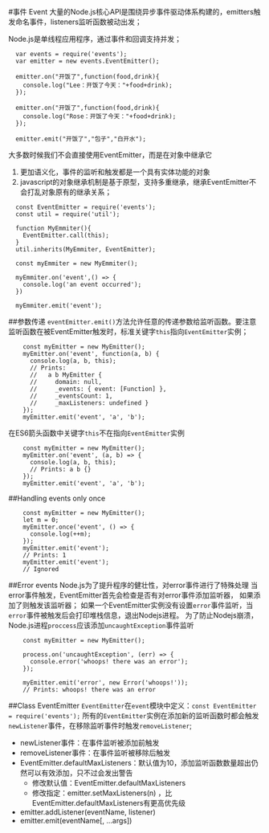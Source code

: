 #事件 Event
大量的Node.js核心API是围绕异步事件驱动体系构建的，emitters触发命名事件，listeners监听函数被动出发；

Node.js是单线程应用程序，通过事件和回调支持并发；
```
  var events = require('events');
  var emitter = new events.EventEmitter();

  emitter.on("开饭了",function(food,drink){
    console.log("Lee：开饭了今天："+food+drink);
  });

  emitter.on("开饭了",function(food,drink){
    console.log("Rose：开饭了今天："+food+drink);
  });

  emitter.emit("开饭了","包子","白开水");
```

大多数时候我们不会直接使用EventEmitter，而是在对象中继承它
1. 更加语义化，事件的监听和触发都是一个具有实体功能的对象
2. javascript的对象继承机制是基于原型，支持多重继承，继承EventEmitter不会打乱对象原有的继承关系；

```
  const EventEmitter = require('events');
  const util = require('util');

  function MyEmmiter(){
    EventEmitter.call(this);
  }
  util.inherits(MyEmmiter, EventEmitter);

  const myEmmiter = new MyEmmiter();

  myEmmiter.on('event',() => {
    console.log('an event occurred');
  })

  myEmmiter.emit('event');
```

##参数传递
`eventEmitter.emit()`方法允许任意的传递参数给监听函数。要注意监听函数在被EventEmitter触发时，标准关键字`this`指向`EventEmitter`实例；

```
    const myEmitter = new MyEmitter();
    myEmitter.on('event', function(a, b) {
      console.log(a, b, this);
      // Prints:
      //   a b MyEmitter {
      //     domain: null,
      //     _events: { event: [Function] },
      //     _eventsCount: 1,
      //     _maxListeners: undefined }
    });
    myEmitter.emit('event', 'a', 'b');
```

在ES6箭头函数中关键字`this`不在指向`EventEmitter`实例

```
    const myEmitter = new MyEmitter();
    myEmitter.on('event', (a, b) => {
      console.log(a, b, this);
      // Prints: a b {}
    });
    myEmitter.emit('event', 'a', 'b');
```

##Handling events only once

```
    const myEmitter = new MyEmitter();
    let m = 0;
    myEmitter.once('event', () => {
      console.log(++m);
    });
    myEmitter.emit('event');
    // Prints: 1
    myEmitter.emit('event');
    // Ignored
```

##Error events
Node.js为了提升程序的健壮性，对error事件进行了特殊处理
当error事件触发，EventEmitter首先会检查是否有对error事件添加监听器，
如果添加了则触发该监听器；
如果一个EventEmitter实例没有设置`error`事件监听，当`error`事件被触发后会打印堆栈信息，退出Nodejs进程。
为了防止Nodejs崩溃，Node.js进程`proccess`应该添加`uncaughtException`事件监听

```
    const myEmitter = new MyEmitter();

    process.on('uncaughtException', (err) => {
      console.error('whoops! there was an error');
    });

    myEmitter.emit('error', new Error('whoops!'));
    // Prints: whoops! there was an error
```

##Class EventEmitter
`EventEmitter`在`event`模块中定义：`const EventEmitter = require('events');`
所有的`EventEmitter`实例在添加新的监听函数时都会触发`newListener`事件，在移除监听事件时触发`removeListener`;

+ newListener事件：在事件监听被添加前触发
+ removeListener事件：在事件监听被移除后触发
+ EventEmitter.defaultMaxListeners：默认值为10，添加监听函数数量超出仍然可以有效添加，只不过会发出警告
    * 修改默认值：EventEmitter.defaultMaxListeners
    * 修改指定：emitter.setMaxListeners(n) ，比EventEmitter.defaultMaxListeners有更高优先级
+ emitter.addListener(eventName, listener)
+ emitter.emit(eventName[, ...args])


